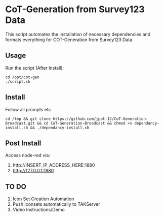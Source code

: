 # CoT-Generation from Survey123 Data ##

This script automates the installation of necessary dependencies and formats everything for COT-Generation from Survey123 Data.

## Usage ##

Run the script (After Install): 
```
cd /opt/cot-gen
./script.sh
```

## Install ##
Follow all prompts etc
```
cd /tmp && git clone https://github.com/jpat-12/CoT-Generation-Broadcast.git && cd CoT-Generation-Broadcast && chmod +x dependancy-install.sh && ./dependancy-install.sh
```
## Post Install ##

Access node-red via: 

1. http://INSERT_IP_ADDRESS_HERE:1880 
2. http://127.0.0.1:1880


## TO DO ##
1. Icon Set Creation Automation 
2. Push Iconsets automatically to TAKServer
3. Video Instructions/Demo
